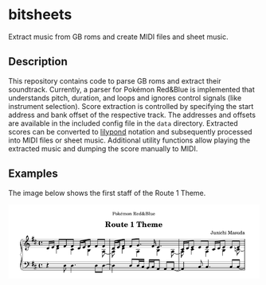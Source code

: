 # bitsheets

Extract music from GB roms and create MIDI files and sheet music.

## Description

This repository contains code to parse GB roms and extract their soundtrack. Currently, a parser for Pokémon Red&Blue is implemented that understands pitch, duration, and loops and ignores control signals (like instrument selection). Score extraction is controlled by specifying the start address and bank offset of the respective track. The addresses and offsets are available in the included config file in the `data` directory. Extracted scores can be converted to [lilypond](http://http://lilypond.org/) notation and subsequently processed into MIDI files or sheet music. Additional utility functions allow playing the extracted music and dumping the score manually to MIDI.

## Examples

The image below shows the first staff of the Route 1 Theme.

![Route 1 sheet music](/img/route_01.png)
